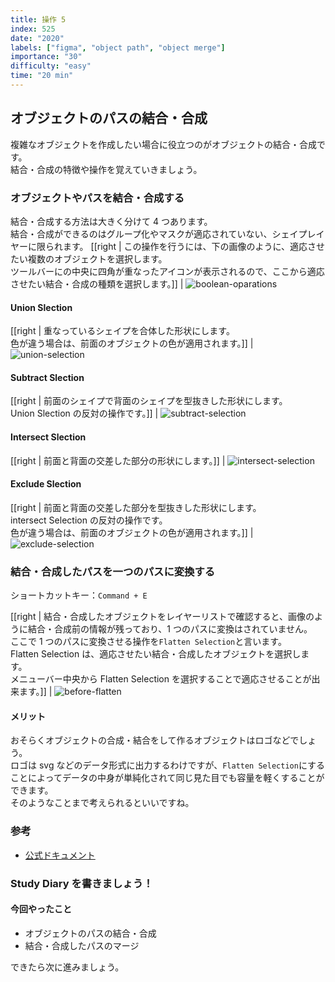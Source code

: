 ```yaml
---
title: 操作 5
index: 525
date: "2020"
labels: ["figma", "object path", "object merge"]
importance: "30"
difficulty: "easy"
time: "20 min"
---
```


## オブジェクトのパスの結合・合成

複雑なオブジェクトを作成したい場合に役立つのがオブジェクトの結合・合成です。  
結合・合成の特徴や操作を覚えていきましょう。

### オブジェクトやパスを結合・合成する

結合・合成する方法は大きく分けて 4 つあります。  
結合・合成ができるのはグループ化やマスクが適応されていない、シェイプレイヤーに限られます。
[[right | この操作を行うには、下の画像のように、適応させたい複数のオブジェクトを選択します。<br/>ツールバーにの中央に四角が重なったアイコンが表示されるので、ここから適応させたい結合・合成の種類を選択します。]]
| ![boolean-oparations](./img/boolean-oparations.png)

#### Union Slection

[[right | 重なっているシェイプを合体した形状にします。<br/>色が違う場合は、前面のオブジェクトの色が適用されます。]]
| ![union-selection](./img/union-selection.png)

#### Subtract Slection

[[right | 前面のシェイプで背面のシェイプを型抜きした形状にします。<br/>Union Slection の反対の操作です。]]
| ![subtract-selection](./img/substract-selection.png)

#### Intersect Slection

[[right | 前面と背面の交差した部分の形状にします。]]
| ![intersect-selection](./img/intersect-selection.png)

#### Exclude Slection

[[right | 前面と背面の交差した部分を型抜きした形状にします。<br/>intersect Selection の反対の操作です。<br/>色が違う場合は、前面のオブジェクトの色が適用されます。]]
| ![exclude-selection](./img/exclude-selection.png)

### 結合・合成したパスを一つのパスに変換する

ショートカットキー：`Command + E`

[[right | 結合・合成したオブジェクトをレイヤーリストで確認すると、画像のように結合・合成前の情報が残っており、1 つのパスに変換はされていません。<br/>ここで 1 つのパスに変換させる操作を`Flatten Selection`と言います。<br/>Flatten Selection は、適応させたい結合・合成したオブジェクトを選択します。<br/>メニューバー中央から Flatten Selection を選択することで適応させることが出来ます。]]
| ![before-flatten](./img/before-flatten.png)

#### メリット

おそらくオブジェクトの合成・結合をして作るオブジェクトはロゴなどでしょう。  
ロゴは svg などのデータ形式に出力するわけですが、`Flatten Selection`にすることによってデータの中身が単純化されて同じ見た目でも容量を軽くすることができます。  
そのようなことまで考えられるといいですね。

### 参考

- [公式ドキュメント](https://help.figma.com/hc/en-us/articles/360039957534-Boolean-Operations)

### Study Diary を書きましょう！

#### 今回やったこと

- オブジェクトのパスの結合・合成
- 結合・合成したパスのマージ

できたら次に進みましょう。
